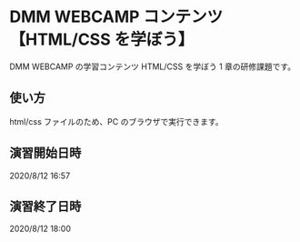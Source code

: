 # DMM WEBCAMP コンテンツ【HTML/CSS を学ぼう】

DMM WEBCAMP の学習コンテンツ HTML/CSS を学ぼう 1 章の研修課題です。

## 使い方

html/css ファイルのため、PC のブラウザで実行できます。

## 演習開始日時

2020/8/12 16:57

## 演習終了日時

2020/8/12 18:00
